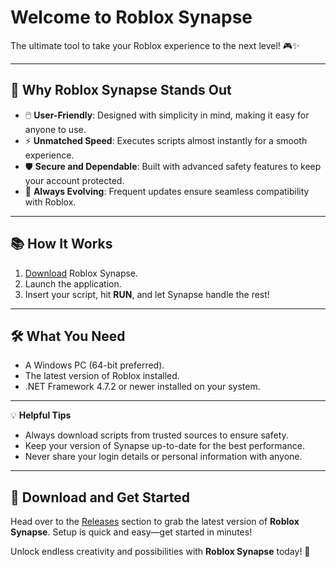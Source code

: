 # Welcome to **Roblox Synapse**  
The ultimate tool to take your Roblox experience to the next level! 🎮✨  

---

## 🌟 **Why Roblox Synapse Stands Out**  
- 🖱️ **User-Friendly**: Designed with simplicity in mind, making it easy for anyone to use.  
- ⚡ **Unmatched Speed**: Executes scripts almost instantly for a smooth experience.  
- 🛡️ **Secure and Dependable**: Built with advanced safety features to keep your account protected.  
- 🔄 **Always Evolving**: Frequent updates ensure seamless compatibility with Roblox.  

---

## 📚 **How It Works**  
1. [Download]() Roblox Synapse.  
2. Launch the application.  
3. Insert your script, hit **RUN**, and let Synapse handle the rest!  

---

## 🛠️ **What You Need**  
- A Windows PC (64-bit preferred).  
- The latest version of Roblox installed.  
- .NET Framework 4.7.2 or newer installed on your system.  

---

💡 **Helpful Tips**  
- Always download scripts from trusted sources to ensure safety.  
- Keep your version of Synapse up-to-date for the best performance.  
- Never share your login details or personal information with anyone.  

---

## 🔽 **Download and Get Started**  
Head over to the [Releases](#) section to grab the latest version of **Roblox Synapse**. Setup is quick and easy—get started in minutes!  

Unlock endless creativity and possibilities with **Roblox Synapse** today! 🚀
